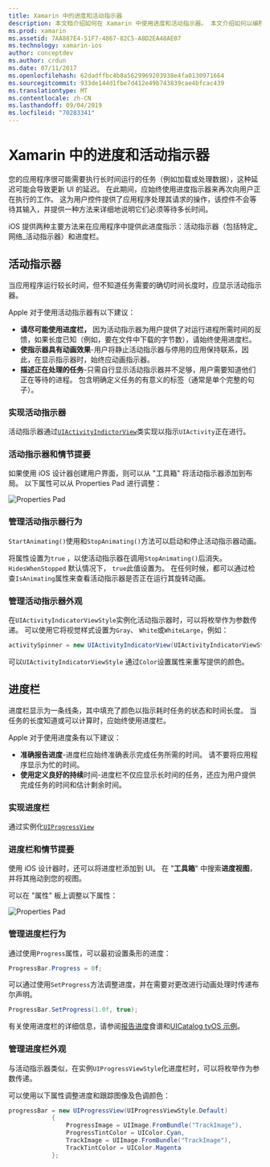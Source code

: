 ```yaml
---
title: Xamarin 中的进度和活动指示器
description: 本文档介绍如何在 Xamarin 中使用进度和活动指示器。 本文介绍如何以编程方式和使用情节提要来使用它们。
ms.prod: xamarin
ms.assetid: 7AA887E4-51F7-4867-82C5-A8D2EA48AE07
ms.technology: xamarin-ios
author: conceptdev
ms.author: crdun
ms.date: 07/11/2017
ms.openlocfilehash: 62dadffbc4b8a5629969203938e4fa0130971664
ms.sourcegitcommit: 933de144d1fbe7d412e49b743839cae4bfcac439
ms.translationtype: MT
ms.contentlocale: zh-CN
ms.lasthandoff: 09/04/2019
ms.locfileid: "70283341"
---
```

# <a name="progress-and-activity-indicators-in-xamarinios"></a>Xamarin 中的进度和活动指示器

您的应用程序很可能需要执行长时间运行的任务（例如加载或处理数据），这种延迟可能会导致更新 UI 的延迟。 在此期间，应始终使用进度指示器来再次向用户正在执行的工作。 这为用户控件提供了应用程序处理其请求的操作，该控件不会等待其输入，并提供一种方法来详细地说明它们必须等待多长时间。

iOS 提供两种主要方法来在应用程序中提供此进度指示：活动指示器（包括特定_网络_活动指示器）和进度栏。

## <a name="activity-indicator"></a>活动指示器

当应用程序运行较长时间，但不知道任务需要的确切时间长度时，应显示活动指示器。

Apple 对于使用活动指示器有以下建议：

- **请尽可能使用进度栏，** 因为活动指示器为用户提供了对运行进程所需时间的反馈，如果长度已知（例如，要在文件中下载的字节数），请始终使用进度栏。
- **使指示器具有动画效果**-用户将静止活动指示器与停用的应用保持联系，因此，在显示指示器时，始终应动画指示器。
- **描述正在处理的任务**-只需自行显示活动指示器并不足够，用户需要知道他们正在等待的进程。 包含明确定义任务的有意义的标签（通常是单个完整的句子）。

### <a name="implementing-an-activity-indicator"></a>实现活动指示器

活动指示器通过[`UIActivityIndictorView`](xref:UIKit.UIActivityIndicatorView)类实现以指示`UIActivity`正在进行。

### <a name="activity-indicators-and-storyboards"></a>活动指示器和情节提要

如果使用 iOS 设计器创建用户界面，则可以从 "工具箱" 将活动指示器添加到布局。 以下属性可以从 Properties Pad 进行调整：

![Properties Pad](progress-activity-indicator-images/progress-indicator1.png)

### <a name="managing-activity-indicator-behavior"></a>管理活动指示器行为

`StartAnimating()`使用和`StopAnimating()`方法可以启动和停止活动指示器动画。

将属性设置为`true` ，以使活动指示器在调用`StopAnimating()`后消失。 `HidesWhenStopped` 默认情况下， `true`此值设置为。 在任何时候，都可以通过检查`IsAnimating`属性来查看活动指示器是否正在运行其旋转动画。 


### <a name="managing-activity-indicator-appearances"></a>管理活动指示器外观

在`UIActivityIndicatorViewStyle`实例化活动指示器时，可以将枚举作为参数传递。 可以使用它将视觉样式设置为`Gray`、 `White`或`WhiteLarge`，例如：

```csharp
activitySpinner = new UIActivityIndicatorView(UIActivityIndicatorViewStyle.WhiteLarge);
```

可以`UIActivityIndicatorViewStyle` 通过`Color`设置属性来重写提供的颜色。

## <a name="progress-bar"></a>进度栏

进度栏显示为一条线条，其中填充了颜色以指示耗时任务的状态和时间长度。 当任务的长度知道或可以计算时，应始终使用进度栏。

Apple 对于使用进度条有以下建议：

- **准确报告进度**-进度栏应始终准确表示完成任务所需的时间。 请不要将应用程序显示为忙的时间。
- **使用定义良好的持续**时间-进度栏不仅应显示长时间的任务，还应为用户提供完成任务的时间和估计剩余时间。

### <a name="implementing-an-progress-bar"></a>实现进度栏

通过实例化[`UIProgressView`](xref:UIKit.UIProgressView)

### <a name="progress-bars-and-storyboards"></a>进度栏和情节提要

使用 iOS 设计器时，还可以将进度栏添加到 UI。 在 "**工具箱**" 中搜索**进度视图**，并将其拖动到您的视图。

可以在 "属性" 板上调整以下属性：

![Properties Pad](progress-activity-indicator-images/progress-indicator3.png)


### <a name="managing-progress-bar-behavior"></a>管理进度栏行为

通过使用`Progress`属性，可以最初设置条形的进度：

```csharp
ProgressBar.Progress = 0f;
```

可以通过使用`SetProgress`方法调整进度，并在需要对更改进行动画处理时传递布尔声明。

```csharp
ProgressBar.SetProgress(1.0f, true);
```

有关使用进度栏的详细信息，请参阅[报告进度](https://github.com/xamarin/recipes/tree/master/Recipes/cross-platform/networking/download_progress)食谱和[UICatalog tvOS 示例](https://docs.microsoft.com/samples/xamarin/ios-samples/tvos-uicatalog)。

### <a name="managing-progress-bar-appearance"></a>管理进度栏外观

与活动指示器类似，在实例`UIProgressViewStyle`化进度栏时，可以将枚举作为参数传递。

可以使用以下属性调整进度和跟踪图像及色调颜色：

```csharp
progressBar = new UIProgressView(UIProgressViewStyle.Default)
            {
                ProgressImage = UIImage.FromBundle("TrackImage"),
                ProgressTintColor = UIColor.Cyan,
                TrackImage = UIImage.FromBundle("TrackImage"),
                TrackTintColor = UIColor.Magenta
            }; 
```



